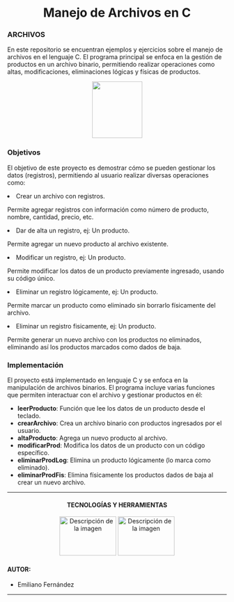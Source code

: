 <h1 align="center">Manejo de Archivos en C</h1>

<h3>ARCHIVOS</h3>
<p>En este repositorio se encuentran ejemplos y ejercicios sobre el manejo de archivos en el lenguaje C. El programa principal se enfoca en la gestión de productos en un archivo binario, permitiendo realizar operaciones como altas, modificaciones, eliminaciones lógicas y físicas de productos.</p>

<div align="center">
	<img src="https://upload.wikimedia.org/wikipedia/commons/thumb/a/ac/Escudo_del_C_A_River_Plate.svg/1200px-Escudo_del_C_A_River_Plate.svg.png" width="115" height="130" style="margin:auto;">
</div>

<h3>Objetivos</h3>
<p>El objetivo de este proyecto es demostrar cómo se pueden gestionar los datos (registros), permitiendo al usuario realizar diversas operaciones como:</p>
<div>
	<li>Crear un archivo con registros.</li>
	<p>Permite agregar registros con información como número de producto, nombre, cantidad, precio, etc.</p>
</div>
<div>
	<li>Dar de alta un registro, ej: Un producto.</li>
	<p>Permite agregar un nuevo producto al archivo existente.</p>
</div>
<div>
	<li>Modificar un registro, ej: Un producto.</li>
	<p>Permite modificar los datos de un producto previamente ingresado, usando su código único.</p>
</div>
<div>
	<li>Eliminar un registro lógicamente, ej: Un producto.</li>
	<p>Permite marcar un producto como eliminado sin borrarlo físicamente del archivo.</p>
</div>
<div>
	<li>Eliminar un registro fisicamente, ej: Un producto.</li>
	<p>Permite generar un nuevo archivo con los productos no eliminados, eliminando así los productos marcados como dados de baja.</p>
</div>

<h3>Implementación</h3>
<p>El proyecto está implementado en lenguaje C y se enfoca en la manipulación de archivos binarios. El programa incluye varias funciones que permiten interactuar con el archivo y gestionar productos en él:</p>
<ul>
    <li><strong>leerProducto</strong>: Función que lee los datos de un producto desde el teclado.</li>
    <li><strong>crearArchivo</strong>: Crea un archivo binario con productos ingresados por el usuario.</li>
    <li><strong>altaProducto</strong>: Agrega un nuevo producto al archivo.</li>
    <li><strong>modificarProd</strong>: Modifica los datos de un producto con un código específico.</li>
    <li><strong>eliminarProdLog</strong>: Elimina un producto lógicamente (lo marca como eliminado). </li>
    <li><strong>eliminarProdFis</strong>: Elimina físicamente los productos dados de baja al crear un nuevo archivo.</li>
</ul>

---

<h4 align="center">TECNOLOGÍAS Y HERRAMIENTAS</h4>
<div align="center">
	<img src="https://upload.wikimedia.org/wikipedia/commons/7/76/Logo_C%2B%2B.svg" alt="Descripción de la imagen" width="130" height="90" style="margin:auto;">
	<img src="https://upload.wikimedia.org/wikipedia/commons/d/d1/C_Programming_Language.svg" alt="Descripción de la imagen" width="130" height="90" style="margin:auto;">
</div>

<h4>AUTOR:</h4>

- Emiliano Fernández

---

